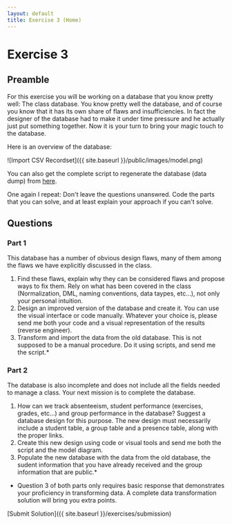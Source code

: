 ```yaml
---
layout: default
title: Exercise 3 (Home)
---
```


# Exercise 3

## Preamble

For this exercise you will be working on a database that you know pretty well: The class database. You know pretty well the database, and of course you know that it has its own share of flaws and insufficiencies. In fact the designer of the database had to make it under time pressure and he actually just put something together. Now it is your turn to bring your magic touch to the database.

Here is an overview of the database:

![Import CSV Recordset]({{ site.baseurl }}/public/images/model.png)

You can also get the complete script to regenerate the database (data dump) from [here](https://gist.github.com/retrography/cd808312e131df2d5f3f). 

One again I repeat: Don't leave the questions unanswred. Code the parts that you can solve, and at least explain your approach if you can't solve.

## Questions

### Part 1

This database has a number of obvious design flaws, many of them among the flaws we have explicitly discussed in the class. 

1. Find these flaws, explain why they can be considered flaws and propose ways to fix them. Rely on what has been covered in the class (Normalization, DML, naming conventions, data taypes, etc...), not only your personal intuition. 
2. Design an improved version of the database and create it. You can use the visual interface or code manually. Whatever your choice is, please send me both your code and a visual representation of the results (reverse engineer).
3. Transform and import the data from the old database. This is not supposed to be a manual procedure. Do it using scripts, and send me the script.*

### Part 2

The database is also incomplete and does not include all the fields needed to manage a class. Your next mission is to complete the database.

1. How can we track absenteeism, student performance (exercises, grades, etc...) and group performance in the database? Suggest a database design for this purpose. The new design must necessarily include a student table, a group table and a presence table, along with the proper links.
2. Create this new design using code or visual tools and send me both the script and the model diagram.
3. Populate the new database with the data from the old database, the sudent information that you have already received and the group information that are public.*

* Question 3 of both parts only requires basic response that demonstrates your proficiency in transforming data. A complete data transformation solution will bring you extra points.

[Submit Solution]({{ site.baseurl }}/exercises/submission)
